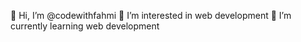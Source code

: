 👋 Hi, I’m @codewithfahmi
👀 I’m interested in web development
🌱 I’m currently learning web development 

<!---
codewithfahmi/codewithfahmi is a ✨ special ✨ repository because its `README.md` (this file) appears on your GitHub profile.
You can click the Preview link to take a look at your changes.
--->
